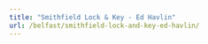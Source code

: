 ```yaml
---
title: "Smithfield Lock & Key - Ed Havlin"
url: /belfast/smithfield-lock-and-key-ed-havlin/
---
```

